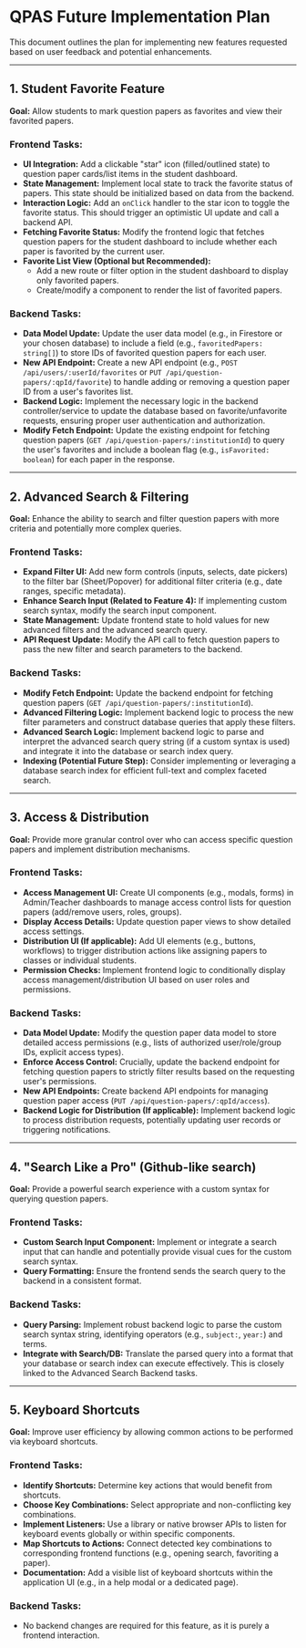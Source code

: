 # QPAS Future Implementation Plan

This document outlines the plan for implementing new features requested based on user feedback and potential enhancements.

---

## 1. Student Favorite Feature

**Goal:** Allow students to mark question papers as favorites and view their favorited papers.

### Frontend Tasks:
- **UI Integration:** Add a clickable "star" icon (filled/outlined state) to question paper cards/list items in the student dashboard.
- **State Management:** Implement local state to track the favorite status of papers. This state should be initialized based on data from the backend.
- **Interaction Logic:** Add an `onClick` handler to the star icon to toggle the favorite status. This should trigger an optimistic UI update and call a backend API.
- **Fetching Favorite Status:** Modify the frontend logic that fetches question papers for the student dashboard to include whether each paper is favorited by the current user.
- **Favorite List View (Optional but Recommended):**
    - Add a new route or filter option in the student dashboard to display only favorited papers.
    - Create/modify a component to render the list of favorited papers.

### Backend Tasks:
- **Data Model Update:** Update the user data model (e.g., in Firestore or your chosen database) to include a field (e.g., `favoritedPapers: string[]`) to store IDs of favorited question papers for each user.
- **New API Endpoint:** Create a new API endpoint (e.g., `POST /api/users/:userId/favorites` or `PUT /api/question-papers/:qpId/favorite`) to handle adding or removing a question paper ID from a user's favorites list.
- **Backend Logic:** Implement the necessary logic in the backend controller/service to update the database based on favorite/unfavorite requests, ensuring proper user authentication and authorization.
- **Modify Fetch Endpoint:** Update the existing endpoint for fetching question papers (`GET /api/question-papers/:institutionId`) to query the user's favorites and include a boolean flag (e.g., `isFavorited: boolean`) for each paper in the response.

---

## 2. Advanced Search & Filtering

**Goal:** Enhance the ability to search and filter question papers with more criteria and potentially more complex queries.

### Frontend Tasks:
- **Expand Filter UI:** Add new form controls (inputs, selects, date pickers) to the filter bar (Sheet/Popover) for additional filter criteria (e.g., date ranges, specific metadata).
- **Enhance Search Input (Related to Feature 4):** If implementing custom search syntax, modify the search input component.
- **State Management:** Update frontend state to hold values for new advanced filters and the advanced search query.
- **API Request Update:** Modify the API call to fetch question papers to pass the new filter and search parameters to the backend.

### Backend Tasks:
- **Modify Fetch Endpoint:** Update the backend endpoint for fetching question papers (`GET /api/question-papers/:institutionId`).
- **Advanced Filtering Logic:** Implement backend logic to process the new filter parameters and construct database queries that apply these filters.
- **Advanced Search Logic:** Implement backend logic to parse and interpret the advanced search query string (if a custom syntax is used) and integrate it into the database or search index query.
- **Indexing (Potential Future Step):** Consider implementing or leveraging a database search index for efficient full-text and complex faceted search.

---

## 3. Access & Distribution

**Goal:** Provide more granular control over who can access specific question papers and implement distribution mechanisms.

### Frontend Tasks:
- **Access Management UI:** Create UI components (e.g., modals, forms) in Admin/Teacher dashboards to manage access control lists for question papers (add/remove users, roles, groups).
- **Display Access Details:** Update question paper views to show detailed access settings.
- **Distribution UI (If applicable):** Add UI elements (e.g., buttons, workflows) to trigger distribution actions like assigning papers to classes or individual students.
- **Permission Checks:** Implement frontend logic to conditionally display access management/distribution UI based on user roles and permissions.

### Backend Tasks:
- **Data Model Update:** Modify the question paper data model to store detailed access permissions (e.g., lists of authorized user/role/group IDs, explicit access types).
- **Enforce Access Control:** Crucially, update the backend endpoint for fetching question papers to strictly filter results based on the requesting user's permissions.
- **New API Endpoints:** Create backend API endpoints for managing question paper access (`PUT /api/question-papers/:qpId/access`).
- **Backend Logic for Distribution (If applicable):** Implement backend logic to process distribution requests, potentially updating user records or triggering notifications.

---

## 4. "Search Like a Pro" (Github-like search)

**Goal:** Provide a powerful search experience with a custom syntax for querying question papers.

### Frontend Tasks:
- **Custom Search Input Component:** Implement or integrate a search input that can handle and potentially provide visual cues for the custom search syntax.
- **Query Formatting:** Ensure the frontend sends the search query to the backend in a consistent format.

### Backend Tasks:
- **Query Parsing:** Implement robust backend logic to parse the custom search syntax string, identifying operators (e.g., `subject:`, `year:`) and terms.
- **Integrate with Search/DB:** Translate the parsed query into a format that your database or search index can execute effectively. This is closely linked to the Advanced Search Backend tasks.

---

## 5. Keyboard Shortcuts

**Goal:** Improve user efficiency by allowing common actions to be performed via keyboard shortcuts.

### Frontend Tasks:
- **Identify Shortcuts:** Determine key actions that would benefit from shortcuts.
- **Choose Key Combinations:** Select appropriate and non-conflicting key combinations.
- **Implement Listeners:** Use a library or native browser APIs to listen for keyboard events globally or within specific components.
- **Map Shortcuts to Actions:** Connect detected key combinations to corresponding frontend functions (e.g., opening search, favoriting a paper).
- **Documentation:** Add a visible list of keyboard shortcuts within the application UI (e.g., in a help modal or a dedicated page).

### Backend Tasks:
- No backend changes are required for this feature, as it is purely a frontend interaction.
